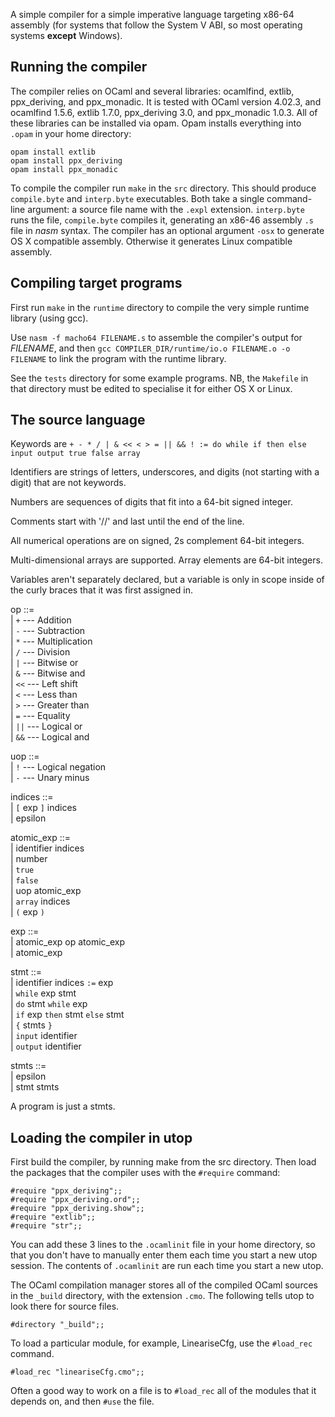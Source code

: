 A simple compiler for a simple imperative language targeting x86-64 assembly
(for systems that follow the System V ABI, so most operating systems **except**
Windows).

Running the compiler
--------------------

The compiler relies on OCaml and several libraries: ocamlfind, extlib,
ppx_deriving, and ppx_monadic. It is tested with OCaml version 4.02.3, and
ocamlfind 1.5.6, extlib 1.7.0, ppx_deriving 3.0, and ppx_monadic 1.0.3. All of
these libraries can be installed via opam. Opam installs everything into
`.opam` in your home directory:
```
opam install extlib
opam install ppx_deriving
opam install ppx_monadic
```

To compile the compiler run `make` in the `src` directory. This should produce
`compile.byte` and `interp.byte` executables.  Both take a single command-line
argument: a source file name with the `.expl` extension. `interp.byte` runs the
file, `compile.byte` compiles it, generating an x86-46 assembly `.s` file in
*nasm* syntax. The compiler has an optional argument `-osx` to generate OS X
compatible assembly. Otherwise it generates Linux compatible assembly.

Compiling target programs
-------------------------

First run `make` in the `runtime` directory to compile the very simple runtime
library (using gcc).

Use `nasm -f macho64 FILENAME.s` to assemble the compiler's output for
*FILENAME*, and then `gcc COMPILER_DIR/runtime/io.o FILENAME.o -o FILENAME`
to link the program with the runtime library.

See the `tests` directory for some example programs. NB, the `Makefile` in that
directory must be edited to specialise it for either OS X or Linux.

The source language
-------------------

Keywords are `+ - * / | & << < > = || && ! := do while if then else input output true false array`

Identifiers are strings of letters, underscores, and digits (not starting with
a digit) that are not keywords.

Numbers are sequences of digits that fit into a 64-bit signed integer.

Comments start with '//' and last until the end of the line.

All numerical operations are on signed, 2s complement 64-bit integers.

Multi-dimensional arrays are supported. Array elements are 64-bit integers.

Variables aren't separately declared, but a variable is only in scope inside of
the curly braces that it was first assigned in.

op ::=  
| `+`  --- Addition  
| `-`  --- Subtraction  
| `*`  --- Multiplication  
| `/`  --- Division  
| `|`  --- Bitwise or  
| `&`  --- Bitwise and  
| `<<` --- Left shift  
| `<`  --- Less than  
| `>`  --- Greater than  
| `=`  --- Equality  
| `||` --- Logical or  
| `&&` --- Logical and

uop ::=  
| `!`  --- Logical negation  
| `-`  --- Unary minus

indices ::=  
| `[` exp `]` indices  
| epsilon

atomic_exp ::=  
| identifier indices  
| number  
| `true`  
| `false`  
| uop atomic_exp  
| `array` indices  
| `(` exp `)`

exp ::=  
| atomic_exp op atomic_exp  
| atomic_exp

stmt ::=  
| identifier indices `:=` exp  
| `while` exp stmt  
| `do` stmt `while` exp  
| `if` exp `then` stmt `else` stmt  
| `{` stmts `}`  
| `input` identifier  
| `output` identifier

stmts ::=  
| epsilon  
| stmt stmts

A program is just a stmts.

Loading the compiler in utop
----------------------------

First build the compiler, by running make from the src directory. Then load the
packages that the compiler uses with the `#require` command:

```
#require "ppx_deriving";;
#require "ppx_deriving.ord";;
#require "ppx_deriving.show";;
#require "extlib";;
#require "str";;
```

You can add these 3 lines to the `.ocamlinit` file in your home directory, so
that you don't have to manually enter them each time you start a new utop
session. The contents of `.ocamlinit` are run each time you start a new utop.

The OCaml compilation manager stores all of the compiled OCaml sources in the
`_build` directory, with the extension `.cmo`. The following tells utop to look
there for source files.
```
#directory "_build";;
```

To load a particular module, for example, LineariseCfg, use the `#load_rec` command.
```
#load_rec "lineariseCfg.cmo";;
```

Often a good way to work on a file is to `#load_rec` all of the modules that it
depends on, and then `#use` the file.
